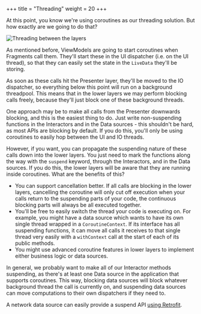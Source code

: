 +++
title = "Threading"
weight = 20
+++

At this point, you know we're using coroutines as our threading solution. But how exactly are we going to do that?

![Threading between the layers](/images/arch_threading.png)

As mentioned before, ViewModels are going to start coroutines when Fragments call them. They'll start these in the UI dispatcher (i.e. on the UI thread), so that they can easily set the state in the `LiveData` they'll be storing.

As soon as these calls hit the Presenter layer, they'll be moved to the IO dispatcher, so everything below this point will run on a background threadpool. This means that in the lower layers we may perform blocking calls freely, because they'll just block one of these background threads.

One approach may be to make all calls from the Presenter downwards blocking, and this is the easiest thing to do. Just write non-suspending functions in the Interactors and in the Data sources - this shouldn't be hard, as most APIs are blocking by default. If you do this, you'll only be using coroutines to easily hop between the UI and IO threads. 

However, if you want, you can propagate the suspending nature of these calls down into the lower layers. You just need to mark the functions along the way with the `suspend` keyword, through the Interactors, and in the Data sources. If you do this, the lower layers will be aware that they are running inside coroutines. What are the benefits of this?

- You can support cancellation better. If all calls are blocking in the lower layers, cancelling the coroutine will only cut off execution when your calls return to the suspending parts of your code, the continuous blocking parts will always be all executed together.
- You'll be free to easily switch the thread your code is executing on. For example, you might have a data source which wants to have its own single thread wrapped in a `CoroutineContext`. If its interface has all suspending functions, it can move all calls it receives to that single thread very easily with a `withContext` call at the start of each of its public methods.
- You might use advanced coroutine features in lower layers to implement either business logic or data sources. 

In general, we probably want to make all of our Interactor methods suspending, as there's at least one Data source in the application that supports coroutines. This way, blocking data sources will block whatever background thread the call is currently on, and suspending data sources can move computations to their own dispatchers if they need to. 

A network data source can easily provide a suspend API [using Retrofit](/content/datasources#retrofit-and-coroutines).
